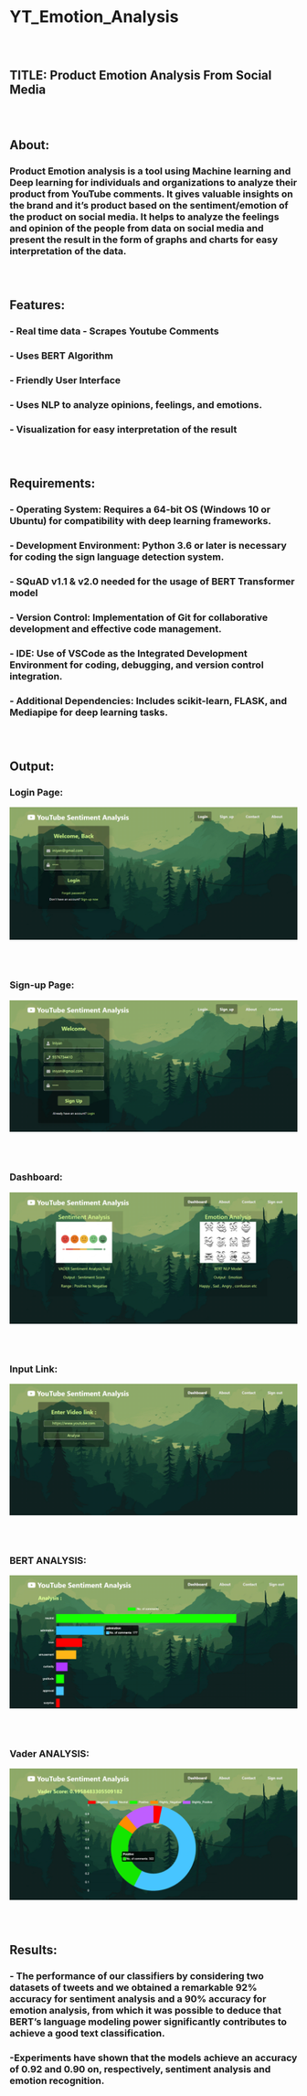 # YT_Emotion_Analysis
### <br>
## TITLE: Product Emotion Analysis From Social Media
### <br>
## About:
###   Product Emotion analysis is a tool using Machine learning and Deep learning for individuals and organizations to analyze their product from YouTube comments. It gives valuable insights on the brand and it’s product based on the sentiment/emotion of the product on social media. It helps to analyze the feelings and opinion of the people from data on social media and present the result in the form of graphs and charts for easy interpretation of the data.

### <br>
## Features:
###   - Real time data - Scrapes Youtube Comments
###   - Uses **BERT** Algorithm
###   - Friendly User Interface
###   - Uses NLP to analyze opinions, feelings, and emotions.
###   - Visualization for easy interpretation of the result
### <br>

## Requirements:
###   - Operating System: Requires a 64-bit OS (Windows 10 or Ubuntu) for compatibility with deep learning frameworks.
###   - Development Environment: Python 3.6 or later is necessary for coding the sign language detection system.
###   - SQuAD v1.1 & v2.0 needed for the usage of BERT Transformer model
###   - Version Control: Implementation of Git for collaborative development and effective code management.
###   - IDE: Use of VSCode as the Integrated Development Environment for coding, debugging, and version control integration.
###   - Additional Dependencies: Includes scikit-learn, FLASK, and Mediapipe for deep learning tasks.
### <br>

## Output:
<!--### Scraping Youtube comments:
![Alt text](/static/YT%20Emotion%20Analysis/Screenshot%202023-01-29%20171739.png) -->

### Login Page:
![Alt text](/static/YT%20Emotion%20Analysis/Screenshot%202023-01-26%20183543.png)
### <br>
### Sign-up Page:
![Alt text](/static/YT%20Emotion%20Analysis/Screenshot%202023-01-26%20183708.png)
### <br>
### Dashboard:
![Alt text](/static/YT%20Emotion%20Analysis/Screenshot%202023-01-26%20183738.png)
### <br>
### Input Link:
![Alt text](/static/YT%20Emotion%20Analysis/Screenshot%202023-01-29%20162115.png)
### <br>
### BERT ANALYSIS:
![Alt text](/static/YT%20Emotion%20Analysis/Screenshot%202023-01-29%20162624.png)
### <br>
### Vader ANALYSIS:
![Alt text](/static/YT%20Emotion%20Analysis/Screenshot%202023-01-29%20163944.png)

### <br>
## Results:
###   - The performance of our classifiers by considering two datasets of tweets and we obtained a remarkable 92% accuracy for sentiment analysis and a 90% accuracy for emotion analysis, from which it was possible to deduce that BERT’s language modeling power significantly contributes to achieve a good text classification.
###   -Experiments have shown that the models achieve an accuracy of 0.92 and 0.90 on, respectively, sentiment analysis and emotion recognition.


